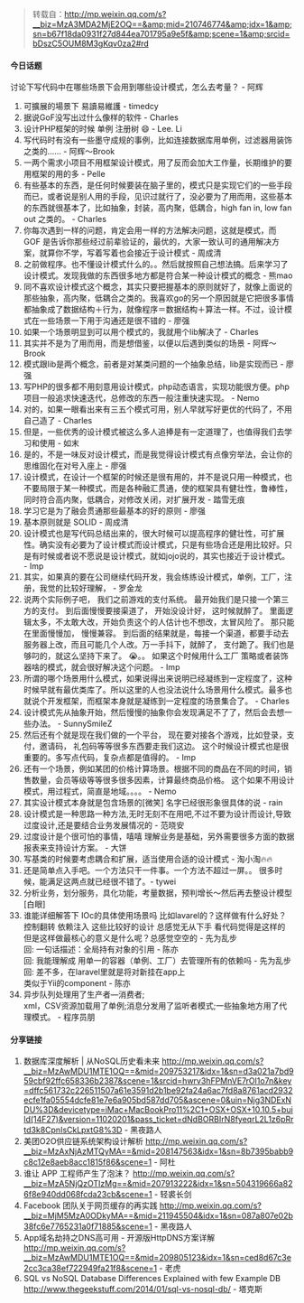 > 转载自：<http://mp.weixin.qq.com/s?__biz=MzA3MDA2MjE2OQ==&amp;mid=210746774&amp;idx=1&amp;sn=b67f18da0931f27d844ea701795a9e5f&amp;scene=1&amp;srcid=bDszC5OUM8M3gKqv0za2#rd>

#### 今日话题

讨论下写代码中在哪些场景下会用到哪些设计模式，怎么去考量？ - 阿辉

1. 可擴展的場景下 易讀易維護 - timedcy
2. 据说GoF没写出过什么像样的软件 - Charles
3. 设计PHP框架的时候 单例 注册树 😄 - Lee. Li
4. 写代码时有没有一些墨守成规的事例，比如连接数据库用单例，过滤器用装饰之类的…… - 阿辉～Brook
5. 一两个需求小项目不用框架设计模式，用了反而会加大工作量，长期维护的要用框架的用的多 - Pelle
6. 有些基本的东西，是任何时候要装在脑子里的，模式只是实现它们的一些手段而已，或者说是别人用的手段，见识过就行了，没必要为了用而用，这些基本的东西就很基本了，比如抽象，封装，高内聚，低耦合，high fan in, low fan out 之类的。 - Charles
7. 你每次遇到一样的问题，肯定会用一样的方法解决问题，这就是模式，而 GOF 是告诉你那些经过前辈验证的，最优的，大家一致认可的通用解决方案，就算你不学，写着写着也会接近于设计模式 - 周成清
8. 之前做程序。也不懂设计模式什么的。。然后就按照自己想法搞。后来学习了设计模式。发现我做的东西很多地方都是符合某一种设计模式的概念 - 熊mao
9. 同不喜欢设计模式这个概念，其实只要把握基本的原则就好了，就像上面说的那些抽象，高内聚，低耦合之类的。我喜欢go的另一个原因就是它把很多事情都抽象成了数据结构＋行为，就像程序＝数据结构＋算法一样。不过，设计模式在一些场景一下用于沟通还是很不错的 - 廖强
10. 如果一个场景明显到可以用个模式的，我就用个lib解决了 - Charles
11. 其实并不是为了用而用，而是想借鉴，以便以后遇到类似的场景 - 阿辉～Brook
12. 模式跟lib是两个概念，前者是对某类问题的一个抽象总结，lib是实现而已 - 廖强
13. 写PHP的很多都不用刻意用设计模式，php动态语言，实现功能很方便。php项目一般追求快速迭代，总修改的东西一般注重快速实现。 - Nemo
14. 对的，如果一眼看出来有三五个模式可用，别人早就写好更优的代码了，不用自己造了 - Charles
15. 但是，一些优秀的设计模式被这么多人追捧是有一定道理了，也值得我们去学习和使用 - 如末
16. 是的，不是一味反对设计模式，而是我觉得设计模式有点像穷举法，会让你的思维固化在对号入座上 - 廖强
17. 设计模式，在设计一个框架的时候还是很有用的，并不是说只用一种模式，也不要局限于某一种模式，而是各种融汇贯通，使的框架具有健壮性，鲁棒性，同时符合高内聚，低耦合，对修改关闭，对扩展开发 - 踏雪无痕
18. 学习它是为了融会贯通那些最基本的好的原则 - 廖强
19. 基本原则就是 SOLID - 周成清
20. 设计模式也是写代码总结出来的，很大时候可以提高程序的健壮性，可扩展性。确实没有必要为了设计模式而设计模式，只是有些场合还是用比较好。只是有时候或者说不愿说是设计模式，就如jojo说的，其实也接近于设计模式。  - Imp
21. 其实，如果真的要在公司继续代码开发，我会练练设计模式，单例，工厂，注册，我觉的比较好理解， - 罗金龙
22. 说两个实际例子吧， 我们之前游戏的支付系统。 最开始我们是只接一个第三方的支付。 到后面慢慢要接渠道了， 开始没设计好， 这时候就醉了。 里面逻辑太多，不太敢大改，开始负责这个的人估计也不想改，太冒风险了。 那只能在里面慢慢加， 慢慢兼容。  到后面的结果就是，每接一个渠道，都要手动去服务器上改，而且可能几个人改。万一手抖下，就醉了， 支付跪了。我们也是够叼的，就这么坚持下来了。 😭。。   如果这个时候用什么工厂 策略或者装饰器啥的模式，就会很好解决这个问题。 - Imp
23. 所谓的哪个场景用什么模式，如果说得出来说明已经凝练到一定程度了，这种时候早就有最优类库了。所以这里的人也没法说什么场景用什么模式。最多也就说个开发框架，而框架本身就是凝练到一定程度的场景集合了。 - Charles
24. 设计模式先从抽象开始，然后慢慢的抽象你会发现满足不了了，然后会去想一些办法。 -  SunnySmileZ
25. 然后还有个就是现在我们做的一个平台， 现在要对接各个游戏，比如登录，支付，邀请码， 礼包码等等很多东西要走我们这边。  这个时候设计模式也是很重要的。多写点代码，复杂点都是值得的。 - Imp
26. 还有一个场景，例如某团的价格计算场景。根据不同的商品在不同的时间，销售数量，会员等级等等很多很多因素，计算最终商品价格。 这个如果不用设计模式，用过程式，简直是地域。。。。  - Nemo
27. 其实设计模式本身就是包含场景的[微笑] 名字已经很形象很具体的说 - rain
28. 设计模式是一种思路一种方法,无时无刻不在用吧,不过不要为设计而设计,导致过度设计,还是要结合业务发展情况的 - 范晓安
29. 过度设计是个很可怕的事情，嘻嘻 理解业务是基础，另外需要很多方面的数据报表来支持设计方案。 - 大饼
30. 写基类的时候要考虑耦合和扩展，适当使用合适的设计模式 - 淘小淘🔥🔥
31. 还是简单点入手吧。一个方法只干一件事。一个方法不超过一屏。。 很多时候，能满足这两点就已经很不错了。- tywei
32. 分析业务，划分服务，具化功能，考量数据，预判增长～然后再去整设计模型[白眼]
33. 谁能详细解答下 IOc的具体使用场景吗   比如lavarel的？这样做有什么好处？  
控制翻转  依赖注入 这些比较好的设计  总感觉无从下手   看代码觉得是这样的  但是这样做最核心的意义是什么呢？总感觉空空的  - 先为乱步  
回: 一句话描述：全局持有对象的引用 - 陈亦  
回: 我能理解成   用单一的容器（单例、工厂）去管理所有的依赖吗 - 先为乱步  
回: 差不多，在laravel里就是将对新挂在app上  
类似于Yii的component - 陈亦  
34. 异步队列处理用了生产者—消费者;  
xml，CSV资源加载用了单例;消息分发用了监听者模式;一些抽象地方用了代理模式。 - 程序员朋

#### 分享链接

1. 数据库深度解析 | 从NoSQL历史看未来 http://mp.weixin.qq.com/s?__biz=MzAwMDU1MTE1OQ==&mid=209753217&idx=1&sn=d3a021a7bd959cbf92ffc658336b2387&scene=1&srcid=hwrv3hFPMnVE7rOl1o7n&key=dffc561732c226511507a61e3591d2b1be92fa24a6ac7fd8a8761acd2932ecfe1fa05554dcfe81e7e6a905bd587dd705&ascene=0&uin=Njg3NDExNDU%3D&devicetype=iMac+MacBookPro11%2C1+OSX+OSX+10.10.5+build(14F27)&version=11020201&pass_ticket=dNdBORBIrN8fyeqrL2L1z6pRrtd3k8CpnIsCkLpxtG8%3D - 黑夜路人
2. 美团O2O供应链系统架构设计解析 http://mp.weixin.qq.com/s?__biz=MzAxNjAzMTQyMA==&mid=208147563&idx=1&sn=8b7395babb9c8c12e8aeb8acc1815f86&scene=1 - 阿杜
3. 谁让 APP 工程师产生了泡沫？ http://mp.weixin.qq.com/s?__biz=MzA5NjQzOTIzMg==&mid=207913222&idx=1&sn=504319666a826f8e940dd068fcda23cb&scene=1 - 轻裘长剑
4. Facebook 团队关于网页缓存的再实践 http://mp.weixin.qq.com/s?__biz=MjM5MzA0ODkyMA==&mid=211945504&idx=1&sn=087a807e02b38fc6e7765231a0f71885&scene=1 - 黑夜路人
5. App域名劫持之DNS高可用 - 开源版HttpDNS方案详解 http://mp.weixin.qq.com/s?__biz=MzAwMDU1MTE1OQ==&mid=209805123&idx=1&sn=ced8d67c3e2cc3ca38ef722949fa21f8&scene=1 - 老虎
6. SQL vs NoSQL Database Differences Explained with few Example DB http://www.thegeekstuff.com/2014/01/sql-vs-nosql-db/ - 塔克斯
